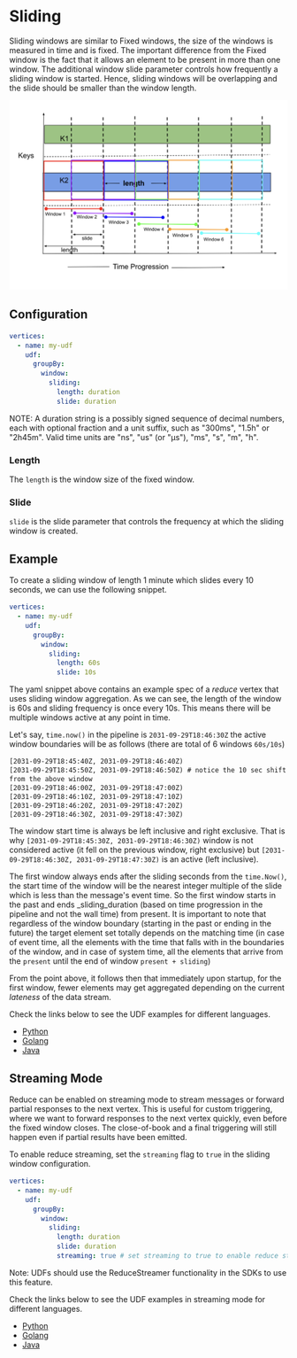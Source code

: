 # Sliding

Sliding windows are similar to Fixed windows, the size of the windows is measured in time and is fixed.
The important difference from the Fixed window is the fact that it allows an element to be present in
more than one window. The additional window slide parameter controls how frequently a sliding window
is started. Hence, sliding windows will be overlapping and the slide should be smaller than the window
length.

![plot](../../../../assets/sliding.png)

## Configuration

```yaml
vertices:
  - name: my-udf
    udf:
      groupBy:
        window:
          sliding:
            length: duration
            slide: duration
```

NOTE: A duration string is a possibly signed sequence of decimal numbers, each with optional fraction
and a unit suffix, such as "300ms", "1.5h" or "2h45m". Valid time units are "ns", "us" (or "µs"), "ms", "s", "m", "h".

### Length

The `length` is the window size of the fixed window.

### Slide

`slide` is the slide parameter that controls the frequency at which the sliding window is created.

## Example

To create a sliding window of length 1 minute which slides every 10 seconds, we can use the following snippet.

```yaml
vertices:
  - name: my-udf
    udf:
      groupBy:
        window:
          sliding:
            length: 60s
            slide: 10s
```

The yaml snippet above contains an example spec of a _reduce_ vertex that uses sliding window aggregation. As we can see, 
the length of the window is 60s and sliding frequency is once every 10s. This means there will be multiple windows
active at any point in time. 

Let's say, `time.now()` in the pipeline is `2031-09-29T18:46:30Z` the active window boundaries will be as follows (there
are total of 6 windows `60s/10s`)

```text
[2031-09-29T18:45:40Z, 2031-09-29T18:46:40Z)
[2031-09-29T18:45:50Z, 2031-09-29T18:46:50Z) # notice the 10 sec shift from the above window
[2031-09-29T18:46:00Z, 2031-09-29T18:47:00Z)
[2031-09-29T18:46:10Z, 2031-09-29T18:47:10Z)
[2031-09-29T18:46:20Z, 2031-09-29T18:47:20Z)
[2031-09-29T18:46:30Z, 2031-09-29T18:47:30Z)
```

The window start time is always be left inclusive and right exclusive. That is why `[2031-09-29T18:45:30Z, 2031-09-29T18:46:30Z)` 
window is not considered active (it fell on the previous window, right exclusive) but `[2031-09-29T18:46:30Z, 2031-09-29T18:47:30Z)` 
is an active (left inclusive).

The first window always ends after the sliding seconds from the `time.Now()`, the start time of the window will be the 
nearest integer multiple of the slide which is less than the message's event time. So the first window starts in the 
past and ends _sliding_duration (based on time progression in the pipeline and not the wall time) from present. It is 
important to note that regardless of the window boundary (starting in the past or ending in the future) the target element 
set totally depends on the matching time (in case of event time, all the elements with the time that falls with in the 
boundaries of the window, and in case of system time, all the elements that arrive from the `present` until the end of 
window `present + sliding`)

From the point above, it follows then that immediately upon startup, for the first window, fewer elements may get 
aggregated depending on the current _lateness_ of the data stream.

Check the links below to see the UDF examples for different languages.

- [Python](https://github.com/numaproj/numaflow-python/tree/main/packages/pynumaflow/examples/reduce)
- [Golang](https://github.com/numaproj/numaflow-go/tree/main/examples/reducer)
- [Java](https://github.com/numaproj/numaflow-java/tree/main/examples/src/main/java/io/numaproj/numaflow/examples/reduce)


## Streaming Mode

Reduce can be enabled on streaming mode to stream messages or forward partial responses to the next vertex.
This is useful for custom triggering, where we want to forward responses to the next vertex quickly,
even before the fixed window closes. The close-of-book and a final triggering will still happen even if
partial results have been emitted.


To enable reduce streaming, set the `streaming` flag to `true` in the sliding window configuration.

```yaml
vertices:
  - name: my-udf
    udf:
      groupBy:
        window:
          sliding:
            length: duration
            slide: duration
            streaming: true # set streaming to true to enable reduce streamer
```

Note: UDFs should use the ReduceStreamer functionality in the SDKs to use this feature.

Check the links below to see the UDF examples in streaming mode for different languages.

- [Python](https://github.com/numaproj/numaflow-python/tree/main/packages/pynumaflow/examples/reducestream)
- [Golang](https://github.com/numaproj/numaflow-go/tree/main/examples/reducestreamer)
- [Java](https://github.com/numaproj/numaflow-java/tree/main/examples/src/main/java/io/numaproj/numaflow/examples/reducestreamer/sum)





